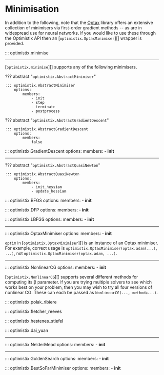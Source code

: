 # Minimisation

In addition to the following, note that the [Optax](https://github.com/deepmind/optax) library offers an extensive collection of minimisers via first-order gradient methods -- as are in widespread use for neural networks. If you would like to use these through the Optimistix API then an [`optimistix.OptaxMinimiser`][] wrapper is provided.

::: optimistix.minimise

---

[`optimistix.minimise`][] supports any of the following minimisers.

??? abstract "`optimistix.AbstractMinimiser`"

    ::: optimistix.AbstractMinimiser
        options:
            members:
                - init
                - step
                - terminate
                - postprocess

??? abstract "`optimistix.AbstractGradientDescent`"

    ::: optimistix.AbstractGradientDescent
        options:
            members:
                false

::: optimistix.GradientDescent
    options:
        members:
            - __init__

---

??? abstract "`optimistix.AbstractQuasiNewton`"

    ::: optimistix.AbstractQuasiNewton
        options:
            members:
                - init_hessian
                - update_hessian

::: optimistix.BFGS
    options:
        members:
            - __init__

::: optimistix.DFP
    options:
        members:
            - __init__

::: optimistix.LBFGS
    options:
        members:
            - __init__

---

::: optimistix.OptaxMinimiser
    options:
        members:
            - __init__

`optim` in [`optimistix.OptaxMinimiser`][] is an instance of an Optax minimiser. For example, correct usage is `optimistix.OptaxMinimiser(optax.adam(...), ...)`, not `optimistix.OptaxMinimiser(optax.adam, ...)`.

---

::: optimistix.NonlinearCG
    options:
        members:
            - __init__

[`optimistix.NonlinearCG`][] supports several different methods for computing its β parameter. If you are trying multiple solvers to see which works best on your problem, then you may wish to try all four versions of nonlinear CG. These can each be passed as `NonlinearCG(..., method=...)`.

::: optimistix.polak_ribiere

::: optimistix.fletcher_reeves

::: optimistix.hestenes_stiefel

::: optimistix.dai_yuan

---

::: optimistix.NelderMead
    options:
        members:
            - __init__

---

::: optimistix.GoldenSearch
    options:
        members:
            - __init__

::: optimistix.BestSoFarMinimiser
    options:
        members:
            - __init__
